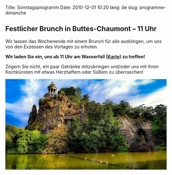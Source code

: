 Title: Sonntagsprogramm
Date: 2010-12-01 10:20
lang: de
slug: programme-dimanche


## Festlicher Brunch in Buttes-Chaumont – 11 Uhr

Wir lassen das Wochenende mit einem Brunch für alle ausklingen, um uns von den Exzessen des Vortages zu erholen.

**Wir laden Sie ein, uns ab 11 Uhr am Wasserfall ([Karte](https://maps.app.goo.gl/PtCRwdxfztnjqBXN9)) zu treffen!**

Zögern Sie nicht, ein paar Getränke mitzubringen und/oder uns mit Ihren Kochkünsten mit etwas Herzhaftem oder Süßem zu überraschen!


![Park](images/photo_4.jpg)